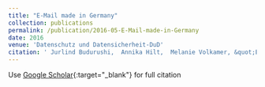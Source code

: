 ```yaml
---
title: "E-Mail made in Germany"
collection: publications
permalink: /publication/2016-05-E-Mail-made-in-Germany
date: 2016
venue: 'Datenschutz und Datensicherheit-DuD'
citation: ' Jurlind Budurushi,  Annika Hilt,  Melanie Volkamer, &quot;E-Mail made in Germany.&quot; Datenschutz und Datensicherheit-DuD, 2016.'
---
```

Use [Google Scholar](https://scholar.google.com/scholar?q=E+Mail+made+in+Germany){:target="_blank"} for full citation